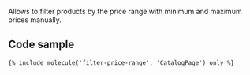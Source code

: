 Allows to filter products by the price range with minimum and maximum prices manually.

## Code sample

```
{% include molecule('filter-price-range', 'CatalogPage') only %}
```
